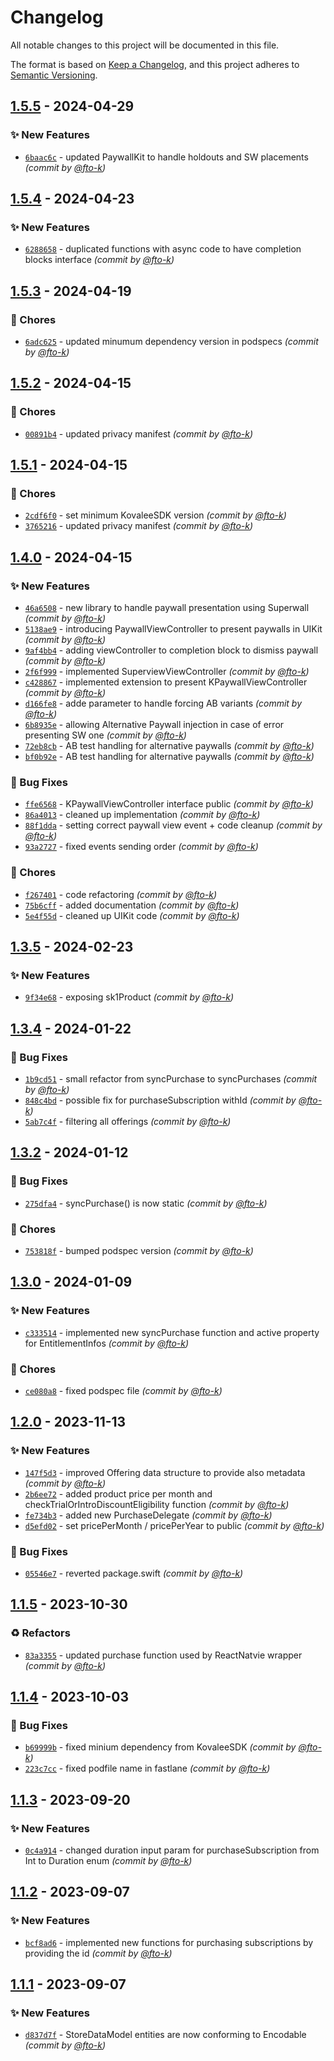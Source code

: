 # Changelog
All notable changes to this project will be documented in this file.

The format is based on [Keep a Changelog](https://keepachangelog.com/en/1.0.0/),
and this project adheres to [Semantic Versioning](https://semver.org/spec/v2.0.0.html).

## [1.5.5] - 2024-04-29
### :sparkles: New Features
- [`6baac6c`](https://github.com/cotyapps/KovaleePurchases-iOS/commit/6baac6c1a2849965794742ee98ddd0f3ef711375) - updated PaywallKit to handle holdouts and SW placements *(commit by [@fto-k](https://github.com/fto-k))*


## [1.5.4] - 2024-04-23
### :sparkles: New Features
- [`6288658`](https://github.com/cotyapps/KovaleePurchases-iOS/commit/6288658b4c48e30b8459582e6df93a4cabc738ea) - duplicated functions with async code to have completion blocks interface *(commit by [@fto-k](https://github.com/fto-k))*


## [1.5.3] - 2024-04-19
### :wrench: Chores
- [`6adc625`](https://github.com/cotyapps/KovaleePurchases-iOS/commit/6adc62551670a467621c7900464121e8a453654c) - updated minumum dependency version in podspecs *(commit by [@fto-k](https://github.com/fto-k))*


## [1.5.2] - 2024-04-15
### :wrench: Chores
- [`00891b4`](https://github.com/cotyapps/KovaleePurchases-iOS/commit/00891b4c65704540aaa61d899f25894b7bc4bd1d) - updated privacy manifest *(commit by [@fto-k](https://github.com/fto-k))*


## [1.5.1] - 2024-04-15
### :wrench: Chores
- [`2cdf6f0`](https://github.com/cotyapps/KovaleePurchases-iOS/commit/2cdf6f03fc9223fc64b9f63e3c3b402cab91f352) - set minimum KovaleeSDK version *(commit by [@fto-k](https://github.com/fto-k))*
- [`3765216`](https://github.com/cotyapps/KovaleePurchases-iOS/commit/3765216f122ccaa0888f69a42a8c46f7ebb265a3) - updated privacy manifest *(commit by [@fto-k](https://github.com/fto-k))*


## [1.4.0] - 2024-04-15
### :sparkles: New Features
- [`46a6508`](https://github.com/cotyapps/KovaleePurchases-iOS/commit/46a6508c9560121fa232c6ff888740be7bcde5be) - new library to handle paywall presentation using Superwall *(commit by [@fto-k](https://github.com/fto-k))*
- [`5138ae9`](https://github.com/cotyapps/KovaleePurchases-iOS/commit/5138ae94bc05010803d2cfd521a4f9e3ef863585) - introducing PaywallViewController to present paywalls in UIKit *(commit by [@fto-k](https://github.com/fto-k))*
- [`9af4bb4`](https://github.com/cotyapps/KovaleePurchases-iOS/commit/9af4bb4f7b5a072caa90a348f0b93a5cd726448b) - adding viewController to completion block to dismiss paywall *(commit by [@fto-k](https://github.com/fto-k))*
- [`2f6f999`](https://github.com/cotyapps/KovaleePurchases-iOS/commit/2f6f9995a9a7ee54b3491f3f680762ed2b980678) - implemented SuperviewViewController *(commit by [@fto-k](https://github.com/fto-k))*
- [`c428867`](https://github.com/cotyapps/KovaleePurchases-iOS/commit/c428867b7edcca62d8eb857ebbc9e4f665145f94) - implemented extension to present KPaywallViewController *(commit by [@fto-k](https://github.com/fto-k))*
- [`d166fe8`](https://github.com/cotyapps/KovaleePurchases-iOS/commit/d166fe8a07a048bd220f70e7b7459fe0c11e8762) - adde parameter to handle forcing AB variants *(commit by [@fto-k](https://github.com/fto-k))*
- [`6b8935e`](https://github.com/cotyapps/KovaleePurchases-iOS/commit/6b8935ef62c6709e738ed97a16becd7ccd3c6f5d) - allowing Alternative Paywall injection in case of error presenting SW one *(commit by [@fto-k](https://github.com/fto-k))*
- [`72eb8cb`](https://github.com/cotyapps/KovaleePurchases-iOS/commit/72eb8cb468cea8c4babb94ebe5d9c92c672ed486) - AB test handling for alternative paywalls *(commit by [@fto-k](https://github.com/fto-k))*
- [`bf0b92e`](https://github.com/cotyapps/KovaleePurchases-iOS/commit/bf0b92e0b8aeb01e071ad902f02ea68eba4499a5) - AB test handling for alternative paywalls *(commit by [@fto-k](https://github.com/fto-k))*

### :bug: Bug Fixes
- [`ffe6568`](https://github.com/cotyapps/KovaleePurchases-iOS/commit/ffe6568a53c60b600b1bd109d5d8a26984f01e9b) - KPaywallViewController interface public *(commit by [@fto-k](https://github.com/fto-k))*
- [`86a4013`](https://github.com/cotyapps/KovaleePurchases-iOS/commit/86a401398fe870868614486106ac11b767e1a012) - cleaned up implementation *(commit by [@fto-k](https://github.com/fto-k))*
- [`88f1dda`](https://github.com/cotyapps/KovaleePurchases-iOS/commit/88f1dda224a956c1c8b1e73086c0da98722e1fd7) - setting correct paywall view event + code cleanup *(commit by [@fto-k](https://github.com/fto-k))*
- [`93a2727`](https://github.com/cotyapps/KovaleePurchases-iOS/commit/93a2727520dc20a004eaa2f80ab03d4f0c66f37f) - fixed events sending order *(commit by [@fto-k](https://github.com/fto-k))*

### :wrench: Chores
- [`f267401`](https://github.com/cotyapps/KovaleePurchases-iOS/commit/f26740115d43eb4bed3ad14d28f2fc19d8a05a42) - code refactoring *(commit by [@fto-k](https://github.com/fto-k))*
- [`75b6cff`](https://github.com/cotyapps/KovaleePurchases-iOS/commit/75b6cfff5b444657eddf76b009818435746c8ba0) - added documentation *(commit by [@fto-k](https://github.com/fto-k))*
- [`5e4f55d`](https://github.com/cotyapps/KovaleePurchases-iOS/commit/5e4f55dcef5358c44a77eeb75624bc76db10242c) - cleaned up UIKit code *(commit by [@fto-k](https://github.com/fto-k))*


## [1.3.5] - 2024-02-23
### :sparkles: New Features
- [`9f34e68`](https://github.com/cotyapps/KovaleePurchases-iOS/commit/9f34e68a9daaf4856d6939dea2ce6716b47e1f49) - exposing sk1Product *(commit by [@fto-k](https://github.com/fto-k))*


## [1.3.4] - 2024-01-22
### :bug: Bug Fixes
- [`1b9cd51`](https://github.com/cotyapps/KovaleePurchases-iOS/commit/1b9cd518e1f4a2c07f68c1a3ab2784136468ad91) - small refactor from syncPurchase to syncPurchases *(commit by [@fto-k](https://github.com/fto-k))*
- [`848c4bd`](https://github.com/cotyapps/KovaleePurchases-iOS/commit/848c4bd8fb0abf56fc620b35a8d1191afd3b2493) - possible fix for purchaseSubscription withId *(commit by [@fto-k](https://github.com/fto-k))*
- [`5ab7c4f`](https://github.com/cotyapps/KovaleePurchases-iOS/commit/5ab7c4fcd3cfff6592f2d5250bbde356394481f9) - filtering all offerings *(commit by [@fto-k](https://github.com/fto-k))*


## [1.3.2] - 2024-01-12
### :bug: Bug Fixes
- [`275dfa4`](https://github.com/cotyapps/KovaleePurchases-iOS/commit/275dfa494ebc7a4c70466e5634274ed9deaba0be) - syncPurchase() is now static *(commit by [@fto-k](https://github.com/fto-k))*

### :wrench: Chores
- [`753818f`](https://github.com/cotyapps/KovaleePurchases-iOS/commit/753818f72b807c0f39f670e62320c6beb1ce94ac) - bumped podspec version *(commit by [@fto-k](https://github.com/fto-k))*


## [1.3.0] - 2024-01-09
### :sparkles: New Features
- [`c333514`](https://github.com/cotyapps/KovaleePurchases-iOS/commit/c3335145fcad3509eb4d65db243bde533097dc06) - implemented new syncPurchase function and active property for EntitlementInfos *(commit by [@fto-k](https://github.com/fto-k))*

### :wrench: Chores
- [`ce080a8`](https://github.com/cotyapps/KovaleePurchases-iOS/commit/ce080a8a82dec258b384f9765fd1984c29f555fa) - fixed podspec file *(commit by [@fto-k](https://github.com/fto-k))*


## [1.2.0] - 2023-11-13
### :sparkles: New Features
- [`147f5d3`](https://github.com/cotyapps/KovaleePurchases-iOS/commit/147f5d3742efc076f3d2aec59b7c0f2a586a00dc) - improved Offering data structure to provide also metadata *(commit by [@fto-k](https://github.com/fto-k))*
- [`2b6ee72`](https://github.com/cotyapps/KovaleePurchases-iOS/commit/2b6ee72ca160183ed44aedaac6e3f1e7bf38c22f) - added product price per month and checkTrialOrIntroDiscountEligibility function *(commit by [@fto-k](https://github.com/fto-k))*
- [`fe734b3`](https://github.com/cotyapps/KovaleePurchases-iOS/commit/fe734b3681bb1317443f382f184518e4809633d3) - added new PurchaseDelegate *(commit by [@fto-k](https://github.com/fto-k))*
- [`d5efd02`](https://github.com/cotyapps/KovaleePurchases-iOS/commit/d5efd02e646e16f5a968f5395f6a04ba5863d2d2) - set pricePerMonth / pricePerYear to public *(commit by [@fto-k](https://github.com/fto-k))*

### :bug: Bug Fixes
- [`05546e7`](https://github.com/cotyapps/KovaleePurchases-iOS/commit/05546e7263ac1aefb9b2f583e19bd24cfd6eb853) - reverted package.swift *(commit by [@fto-k](https://github.com/fto-k))*


## [1.1.5] - 2023-10-30
### :recycle: Refactors
- [`83a3355`](https://github.com/cotyapps/KovaleePurchases-iOS/commit/83a3355ef817c26e4da35be9e956f76c75ba1795) - updated purchase function used by ReactNatvie wrapper *(commit by [@fto-k](https://github.com/fto-k))*


## [1.1.4] - 2023-10-03
### :bug: Bug Fixes
- [`b69999b`](https://github.com/cotyapps/KovaleePurchases-iOS/commit/b69999b6830b3033e890730f5a454c692b538a0b) - fixed minium dependency from KovaleeSDK *(commit by [@fto-k](https://github.com/fto-k))*
- [`223c7cc`](https://github.com/cotyapps/KovaleePurchases-iOS/commit/223c7ccbb3c9156648b98138a373bfa85c953169) - fixed podfile name in fastlane *(commit by [@fto-k](https://github.com/fto-k))*


## [1.1.3] - 2023-09-20
### :sparkles: New Features
- [`0c4a914`](https://github.com/cotyapps/KovaleePurchases-iOS/commit/0c4a914a8b9846c13ffcac4f4fd2bd45c1e9cd0c) - changed duration input param for purchaseSubscription from Int to Duration enum *(commit by [@fto-k](https://github.com/fto-k))*


## [1.1.2] - 2023-09-07
### :sparkles: New Features
- [`bcf8ad6`](https://github.com/cotyapps/KovaleePurchases-iOS/commit/bcf8ad6d0fc0237381c9d9dc2796dfd47d939584) - implemented new functions for purchasing subscriptions by providing the id *(commit by [@fto-k](https://github.com/fto-k))*


## [1.1.1] - 2023-09-07
### :sparkles: New Features
- [`d837d7f`](https://github.com/cotyapps/KovaleePurchases-iOS/commit/d837d7fb38c931013a9d42a8c45ac400bcbd920f) - StoreDataModel entities are now conforming to Encodable *(commit by [@fto-k](https://github.com/fto-k))*


[1.1.1]: https://github.com/cotyapps/KovaleePurchases-iOS/compare/1.1.0...1.1.1
[1.1.2]: https://github.com/cotyapps/KovaleePurchases-iOS/compare/1.1.1...1.1.2
[1.1.3]: https://github.com/cotyapps/KovaleePurchases-iOS/compare/1.1.2...1.1.3
[1.1.4]: https://github.com/cotyapps/KovaleePurchases-iOS/compare/1.1.3...1.1.4
[1.1.5]: https://github.com/cotyapps/KovaleePurchases-iOS/compare/1.1.4...1.1.5
[1.2.0]: https://github.com/cotyapps/KovaleePurchases-iOS/compare/1.1.5...1.2.0
[1.3.0]: https://github.com/cotyapps/KovaleePurchases-iOS/compare/1.2.1...1.3.0
[1.3.2]: https://github.com/cotyapps/KovaleePurchases-iOS/compare/1.3.1...1.3.2
[1.3.4]: https://github.com/cotyapps/KovaleePurchases-iOS/compare/1.3.3...1.3.4
[1.3.5]: https://github.com/cotyapps/KovaleePurchases-iOS/compare/1.3.4...1.3.5
[1.4.0]: https://github.com/cotyapps/KovaleePurchases-iOS/compare/1.3.5...1.4.0
[1.5.1]: https://github.com/cotyapps/KovaleePurchases-iOS/compare/1.5.0...1.5.1
[1.5.2]: https://github.com/cotyapps/KovaleePurchases-iOS/compare/1.5.1...1.5.2
[1.5.3]: https://github.com/cotyapps/KovaleePurchases-iOS/compare/1.5.2...1.5.3
[1.5.4]: https://github.com/cotyapps/KovaleePurchases-iOS/compare/1.5.3...1.5.4
[1.5.5]: https://github.com/cotyapps/KovaleePurchases-iOS/compare/1.5.4...1.5.5
